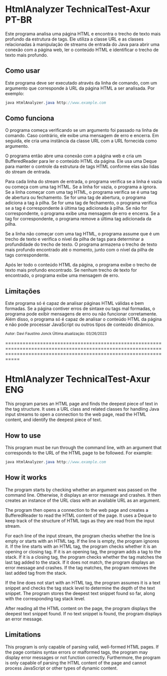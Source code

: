 # HtmlAnalyzer TechnicalTest-Axur PT-BR

Este programa analisa uma página HTML e encontra o trecho de texto mais profundo da estrutura de tags. Ele utiliza a classe URL e as classes relacionadas à manipulação de streams de entrada do Java para abrir uma conexão com a página web, ler o conteúdo HTML e identificar o trecho de texto mais profundo.

## Como usar 
Este programa deve ser executado através da linha de comando, com um argumento que corresponde à URL da página HTML a ser analisada. Por exemplo:

~~~java
java HtmlAnalyzer.java http://www.example.com 
~~~

## Como funciona 
O programa começa verificando se um argumento foi passado na linha de comando. Caso contrário, ele exibe uma mensagem de erro e encerra. Em seguida, ele cria uma instância da classe URL com a URL fornecida como argumento.

O programa então abre uma conexão com a página web e cria um BufferedReader para ler o conteúdo HTML da página. Ele usa uma Deque para manter o controle da estrutura de tags HTML conforme elas são lidas do stream de entrada.

Para cada linha do stream de entrada, o programa verifica se a linha é vazia ou começa com uma tag HTML. Se a linha for vazia, o programa a ignora. Se a linha começar com uma tag HTML, o programa verifica se é uma tag de abertura ou fechamento. Se for uma tag de abertura, o programa adiciona a tag à pilha. Se for uma tag de fechamento, o programa verifica se a tag é correspondente à última tag adicionada à pilha. Se não for correspondente, o programa exibe uma mensagem de erro e encerra. Se a tag for correspondente, o programa remove a última tag adicionada da pilha.

Se a linha não começar com uma tag HTML, o programa assume que é um trecho de texto e verifica o nível da pilha de tags para determinar a profundidade do trecho de texto. O programa armazena o trecho de texto mais profundo encontrado até o momento, junto com o nível da pilha de tags correspondente.

Após ler todo o conteúdo HTML da página, o programa exibe o trecho de texto mais profundo encontrado. Se nenhum trecho de texto for encontrado, o programa exibe uma mensagem de erro.

## Limitações 
Este programa só é capaz de analisar páginas HTML válidas e bem formadas. Se a página contiver erros de sintaxe ou tags mal formadas, o programa pode exibir mensagens de erro ou não funcionar corretamente. Além disso, o programa só é capaz de analisar o conteúdo HTML da página e não pode processar JavaScript ou outros tipos de conteúdo dinâmico.


<sub>Autor: Davi Faustino Jonck </sub>
<sub>Última atualização: 03/26/2023</sub>



=======================================================================================================================================================================



# HtmlAnalyzer TechnicalTest-Axur ENG

This program parses an HTML page and finds the deepest piece of text in the tag structure. It uses a URL class and related classes for handling Java input streams to open a connection to the web page, read the HTML content, and identify the deepest piece of text.

## How to use
This program must be run through the command line, with an argument that corresponds to the URL of the HTML page to be followed. For example:

~~~java
java HtmlAnalyzer.java http://www.example.com
~~~

## How it works
The program starts by checking whether an argument was passed on the command line. Otherwise, it displays an error message and crashes. It then creates an instance of the URL class with an available URL as an argument.

The program then opens a connection to the web page and creates a BufferedReader to read the HTML content of the page. It uses a Deque to keep track of the structure of HTML tags as they are read from the input stream.

For each line of the input stream, the program checks whether the line is empty or starts with an HTML tag. If the line is empty, the program ignores it. If the line starts with an HTML tag, the program checks whether it is an opening or closing tag. If it is an opening tag, the program adds a tag to the stack. If it is a closing tag, the program checks whether the tag matches the last tag added to the stack. If it does not match, the program displays an error message and crashes. If the tag matches, the program removes the last added tag from the stack.

If the line does not start with an HTML tag, the program assumes it is a text snippet and checks the tag stack level to determine the depth of the text snippet. The program stores the deepest text snippet found so far, along with the corresponding tag stack level.

After reading all the HTML content on the page, the program displays the deepest text snippet found. If no text snippet is found, the program displays an error message.

## Limitations
This program is only capable of parsing valid, well-formed HTML pages. If the page contains syntax errors or malformed tags, the program may display error messages or not function correctly. Furthermore, the program is only capable of parsing the HTML content of the page and cannot process JavaScript or other types of dynamic content.
